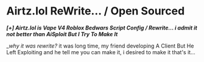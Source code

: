 # Airtz.lol ReWrite... / Open Sourced

_**[+] Airtz.lol is Vape V4 Roblox Bedwars Script Config / Rewrite... i admit it not better than AiSploit But I Try To Make It**_

__why it was rewrite?_
it was long time, my friend developing A Client But He Left Exploiting and he tell me you can make it, i desired to make it that's it...
